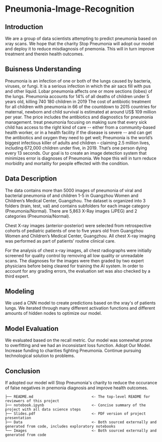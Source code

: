# Pneumonia-Image-Recognition
## Introduction
We are a group of data scientists attempting to predict pneumonia based on xray scans. We hope that the charity Stop Pneumonia will adopt our model and deploy it to reduce misdiagnosis of pnemonia. This will in turn improve treatment and therein health outcomes.

## Buisness Understanding
Pneumonia is an infection of one or both of the lungs caused by bacteria, viruses, or fungi. It is a serious infection in which the air sacs fill with pus and other liquid. Lobar pneumonia affects one or more sections (lobes) of the lungs.
Pneumonia accounts for 14% of all deaths of children under 5 years old, killing 740 180 children in 2019
The cost of antibiotic treatment for all children with pneumonia in 66 of the countdown to 2015 countries for maternal, newborn and child survival is estimated at around US$ 109 million per year. The price includes the antibiotics and diagnostics for pneumonia management.
treat pneumonia focusing on making sure that every sick child has access to the right kind of care -- either from a community-based health worker, or in a health facility if the disease is severe -- and can get the antibiotics and oxygen they need to get well;
Pneumonia is the world’s biggest infectious killer of adults and children – claiming 2.5 million lives, including 672,000 children under five, in 2019.
That’s one person dying every 13 seconds.
Our goal is to create an image detection system that minimizes error is diagnoses of Pneumonia. We hope this will in turn reduce morbidity and mortality for people effected with the condition.

## Data Description
The data contains more than 5000 images of pneumonia of viral and bacterial pneumonia of and children 1-5 in Guangzhou Women and Children’s Medical Center, Guangzhou.
The dataset is organized into 3 folders (train, test, val) and contains subfolders for each image category (Pneumonia/Normal). There are 5,863 X-Ray images (JPEG) and 2 categories (Pneumonia/Normal).

Chest X-ray images (anterior-posterior) were selected from retrospective cohorts of pediatric patients of one to five years old from Guangzhou Women and Children’s Medical Center, Guangzhou. All chest X-ray imaging was performed as part of patients’ routine clinical care.

For the analysis of chest x-ray images, all chest radiographs were initially screened for quality control by removing all low quality or unreadable scans. The diagnoses for the images were then graded by two expert physicians before being cleared for training the AI system. In order to account for any grading errors, the evaluation set was also checked by a third expert.

## Modeling
We used a CNN model to create predictions based on the xray's of patients lungs. We iterated through many different activation functions and different amounts of hidden nodes to optimize our model.

## Model Evaluation
We evaluated based on the recall metric.
Our model was somewhat prone to overfitting and we had an inconsistant loss function.
Adopt Our Model. 
Increase funding to charities fighting Pneumonia.
Continue pursuing technological solution to problems.

## Conclusion
If adopted our model will Stop Pneumonia's charity to reduce the occurance of false negatives in pnemonia diagnosis and improve health outcomes.

```
├── README.md                           <- The top-level README for reviewers of this project
├── notebook.ipynb                      <- Concise summary of the project with all data science steps
├── Slides.pdf                          <- PDF version of project presentation
├── Data                                <- Both sourced externally and generated from code, includes exploratory notebooks
└── Images                              <- Both sourced externally and generated from code
```  
